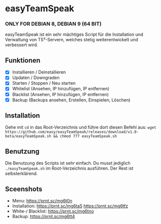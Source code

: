 # easyTeamSpeak
### ONLY FOR DEBIAN 8, DEBIAN 9 (64 BIT)

easyTeamSpeak ist ein sehr mächtiges Script für die Installation und Verwaltung von TS³-Servern, welches stetig weiterentwickelt und verbessert wird.

## Funktionen
- [x] Installieren / Deinstallieren
- [x] Updaten / Downgraden
- [x] Starten / Stoppen / Neu starten
- [x] Whitelist (Ansehen, IP hinzufügen, IP entfernen)
- [x] Blacklist (Ansehen, IP hinzufügen, IP entfernen)
- [x] Backup (Backups ansehen, Erstellen, Einspielen, Löschen) 

## Installation
Gehe mit `cd` in das Root-Verzeichnis und führe dort diesen Befehl aus: `wget https://github.com/easy/easyTeamSpeak/releases/download/v1.0-beta/easyTeamSpeak.sh && chmod 777 easyTeamSpeak.sh`

## Benutzung
Die Benutzung des Scripts ist sehr einfach. Du musst jediglich `./easyTeamSpeak.sh` im Root-Verzeichnis ausführen. Der Rest ist selbsterklärend.

## Sceenshots
- Menu: https://prnt.sc/mg6t0n
- Installation: https://prnt.sc/mg6ta5 https://prnt.sc/mg6tfz
- White-/ Blacklist: https://prnt.sc/mg6tno
- Backup: https://prnt.sc/mg6tt4
